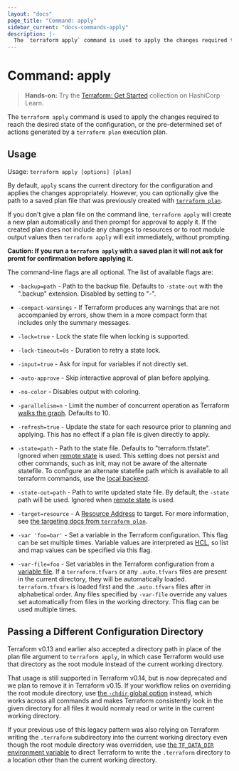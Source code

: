 ```yaml
---
layout: "docs"
page_title: "Command: apply"
sidebar_current: "docs-commands-apply"
description: |-
  The `terraform apply` command is used to apply the changes required to reach the desired state of the configuration, or the pre-determined set of actions generated by a `terraform plan` execution plan.
---
```


# Command: apply

> **Hands-on:** Try the [Terraform: Get Started](https://learn.hashicorp.com/collections/terraform/aws-get-started?utm_source=WEBSITE&utm_medium=WEB_IO&utm_offer=ARTICLE_PAGE&utm_content=DOCS) collection on HashiCorp Learn.

The `terraform apply` command is used to apply the changes required
to reach the desired state of the configuration, or the pre-determined
set of actions generated by a `terraform plan` execution plan.

## Usage

Usage: `terraform apply [options] [plan]`

By default, `apply` scans the current directory for the configuration
and applies the changes appropriately. However, you can optionally give the
path to a saved plan file that was previously created with
[`terraform plan`](plan.html).

If you don't give a plan file on the command line, `terraform apply` will
create a new plan automatically and then prompt for approval to apply it. If the
created plan does not include any changes to resources or to root module
output values then `terraform apply` will exit immediately, without prompting.

**Caution: If you run a `terraform apply` with a saved plan it will not ask for promt for confirmation before applying it.** 

The command-line flags are all optional. The list of available flags are:

* `-backup=path` - Path to the backup file. Defaults to `-state-out` with
  the ".backup" extension. Disabled by setting to "-".

* `-compact-warnings` - If Terraform produces any warnings that are not
  accompanied by errors, show them in a more compact form that includes only
  the summary messages.

* `-lock=true` - Lock the state file when locking is supported.

* `-lock-timeout=0s` - Duration to retry a state lock.

* `-input=true` - Ask for input for variables if not directly set.

* `-auto-approve` - Skip interactive approval of plan before applying.

* `-no-color` - Disables output with coloring.

* `-parallelism=n` - Limit the number of concurrent operation as Terraform
  [walks the graph](/docs/internals/graph.html#walking-the-graph). Defaults to
  10.

* `-refresh=true` - Update the state for each resource prior to planning
  and applying. This has no effect if a plan file is given directly to
  apply.

* `-state=path` - Path to the state file. Defaults to "terraform.tfstate".
  Ignored when [remote state](/docs/state/remote.html) is used. This setting
  does not persist and other commands, such as init, may not be aware of the
  alternate statefile. To configure an alternate statefile path which is
  available to all terraform commands, use the [local backend](/docs/backends/types/local.html).

* `-state-out=path` - Path to write updated state file. By default, the
  `-state` path will be used. Ignored when
  [remote state](/docs/state/remote.html) is used.

* `-target=resource` - A [Resource
  Address](/docs/internals/resource-addressing.html) to target. For more
  information, see
  [the targeting docs from `terraform plan`](/docs/commands/plan.html#resource-targeting).

* `-var 'foo=bar'` - Set a variable in the Terraform configuration. This flag
  can be set multiple times. Variable values are interpreted as
  [HCL](/docs/configuration/syntax.html#HCL), so list and map values can be
  specified via this flag.

* `-var-file=foo` - Set variables in the Terraform configuration from
  a [variable file](/docs/configuration/variables.html#variable-files). If
  a `terraform.tfvars` or any `.auto.tfvars` files are present in the current
  directory, they will be automatically loaded. `terraform.tfvars` is loaded
  first and the `.auto.tfvars` files after in alphabetical order. Any files
  specified by `-var-file` override any values set automatically from files in
  the working directory. This flag can be used multiple times.

## Passing a Different Configuration Directory

Terraform v0.13 and earlier also accepted a directory path in place of the
plan file argument to `terraform apply`, in which case Terraform would use
that directory as the root module instead of the current working directory.

That usage is still supported in Terraform v0.14, but is now deprecated and we
plan to remove it in Terraform v0.15. If your workflow relies on overriding
the root module directory, use
[the `-chdir` global option](./#switching-working-directory-with--chdir)
instead, which works across all commands and makes Terraform consistently look
in the given directory for all files it would normaly read or write in the
current working directory.

If your previous use of this legacy pattern was also relying on Terraform
writing the `.terraform` subdirectory into the current working directory even
though the root module directory was overridden, use
[the `TF_DATA_DIR` environment variable](environment-variables.html#TF_DATA_DIR)
to direct Terraform to write the `.terraform` directory to a location other
than the current working directory.

